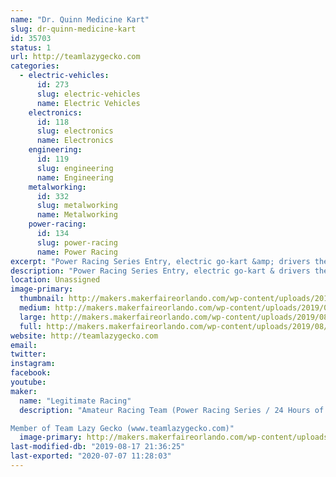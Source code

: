 ```yaml
---
name: "Dr. Quinn Medicine Kart"
slug: dr-quinn-medicine-kart
id: 35703
status: 1
url: http://teamlazygecko.com
categories:
  - electric-vehicles:
      id: 273
      slug: electric-vehicles
      name: Electric Vehicles
    electronics:
      id: 118
      slug: electronics
      name: Electronics
    engineering:
      id: 119
      slug: engineering
      name: Engineering
    metalworking:
      id: 332
      slug: metalworking
      name: Metalworking
    power-racing:
      id: 134
      slug: power-racing
      name: Power Racing
excerpt: "Power Racing Series Entry, electric go-kart &amp; drivers themed as characters from Dr.Quinn Medicine Woman."
description: "Power Racing Series Entry, electric go-kart & drivers themed as characters from Dr.Quinn Medicine Woman."
location: Unassigned
image-primary:
  thumbnail: http://makers.makerfaireorlando.com/wp-content/uploads/2019/08/dscf1793-20190727_48449865196_o-150x150.jpg
  medium: http://makers.makerfaireorlando.com/wp-content/uploads/2019/08/dscf1793-20190727_48449865196_o-300x200.jpg
  large: http://makers.makerfaireorlando.com/wp-content/uploads/2019/08/dscf1793-20190727_48449865196_o-1024x683.jpg
  full: http://makers.makerfaireorlando.com/wp-content/uploads/2019/08/dscf1793-20190727_48449865196_o.jpg
website: http://teamlazygecko.com
email: 
twitter: 
instagram: 
facebook: 
youtube: 
maker:
  name: "Legitimate Racing"
  description: "Amateur Racing Team (Power Racing Series / 24 Hours of Lemons)

Member of Team Lazy Gecko (www.teamlazygecko.com)"
  image-primary: http://makers.makerfaireorlando.com/wp-content/uploads/2018/10/Legit-Banner.jpg
last-modified-db: "2019-08-17 21:36:25"
last-exported: "2020-07-07 11:28:03"
---
```

